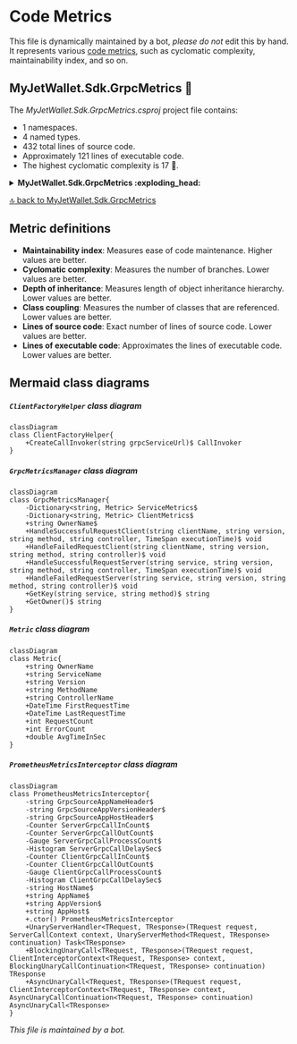 <!-- markdownlint-capture -->
<!-- markdownlint-disable -->

# Code Metrics

This file is dynamically maintained by a bot, *please do not* edit this by hand. It represents various [code metrics](https://aka.ms/dotnet/code-metrics), such as cyclomatic complexity, maintainability index, and so on.

<div id='myjetwallet-sdk-grpcmetrics'></div>

## MyJetWallet.Sdk.GrpcMetrics :exploding_head:

The *MyJetWallet.Sdk.GrpcMetrics.csproj* project file contains:

- 1 namespaces.
- 4 named types.
- 432 total lines of source code.
- Approximately 121 lines of executable code.
- The highest cyclomatic complexity is 17 :exploding_head:.

<details>
<summary>
  <strong id="myjetwallet-sdk-grpcmetrics">
    MyJetWallet.Sdk.GrpcMetrics :exploding_head:
  </strong>
</summary>
<br>

The `MyJetWallet.Sdk.GrpcMetrics` namespace contains 4 named types.

- 4 named types.
- 432 total lines of source code.
- Approximately 121 lines of executable code.
- The highest cyclomatic complexity is 17 :exploding_head:.

<details>
<summary>
  <strong id="clientfactoryhelper">
    ClientFactoryHelper :heavy_check_mark:
  </strong>
</summary>
<br>

- The `ClientFactoryHelper` contains 1 members.
- 15 total lines of source code.
- Approximately 6 lines of executable code.
- The highest cyclomatic complexity is 1 :heavy_check_mark:.

| Member kind | Line number | Maintainability index | Cyclomatic complexity | Depth of inheritance | Class coupling | Lines of source / executable code |
| :-: | :-: | :-: | :-: | :-: | :-: | :-: |
| Method | <a href='https://github.com/MyJetWallet/MyJetWallet.Sdk.GrpcMetrics/blob/master/src/MyJetWallet.Sdk.GrpcMetrics/ClientFactoryHelper.cs#L11' title='CallInvoker ClientFactoryHelper.CreateCallInvoker(string grpcServiceUrl)'>11</a> | 72 | 1 :heavy_check_mark: | 0 | 5 | 12 / 6 |

<a href="#ClientFactoryHelper-class-diagram">:link: to `ClientFactoryHelper` class diagram</a>

<a href="#myjetwallet-sdk-grpcmetrics">:top: back to MyJetWallet.Sdk.GrpcMetrics</a>

</details>

<details>
<summary>
  <strong id="grpcmetricsmanager">
    GrpcMetricsManager :heavy_check_mark:
  </strong>
</summary>
<br>

- The `GrpcMetricsManager` contains 9 members.
- 170 total lines of source code.
- Approximately 40 lines of executable code.
- The highest cyclomatic complexity is 4 :heavy_check_mark:.

| Member kind | Line number | Maintainability index | Cyclomatic complexity | Depth of inheritance | Class coupling | Lines of source / executable code |
| :-: | :-: | :-: | :-: | :-: | :-: | :-: |
| Field | <a href='https://github.com/MyJetWallet/MyJetWallet.Sdk.GrpcMetrics/blob/master/src/MyJetWallet.Sdk.GrpcMetrics/GrpcMetricsManager.cs#L10' title='Dictionary<string, Metric> GrpcMetricsManager.ClientMetrics'>10</a> | 93 | 0 :heavy_check_mark: | 0 | 2 | 1 / 1 |
| Method | <a href='https://github.com/MyJetWallet/MyJetWallet.Sdk.GrpcMetrics/blob/master/src/MyJetWallet.Sdk.GrpcMetrics/GrpcMetricsManager.cs#L160' title='string GrpcMetricsManager.GetKey(string service, string method)'>160</a> | 97 | 1 :heavy_check_mark: | 0 | 0 | 1 / 1 |
| Method | <a href='https://github.com/MyJetWallet/MyJetWallet.Sdk.GrpcMetrics/blob/master/src/MyJetWallet.Sdk.GrpcMetrics/GrpcMetricsManager.cs#L163' title='string GrpcMetricsManager.GetOwner()'>163</a> | 73 | 4 :heavy_check_mark: | 0 | 1 | 13 / 5 |
| Method | <a href='https://github.com/MyJetWallet/MyJetWallet.Sdk.GrpcMetrics/blob/master/src/MyJetWallet.Sdk.GrpcMetrics/GrpcMetricsManager.cs#L52' title='void GrpcMetricsManager.HandleFailedRequestClient(string clientName, string version, string method, string controller)'>52</a> | 63 | 2 :heavy_check_mark: | 0 | 6 | 34 / 8 |
| Method | <a href='https://github.com/MyJetWallet/MyJetWallet.Sdk.GrpcMetrics/blob/master/src/MyJetWallet.Sdk.GrpcMetrics/GrpcMetricsManager.cs#L125' title='void GrpcMetricsManager.HandleFailedRequestServer(string service, string version, string method, string controller)'>125</a> | 63 | 2 :heavy_check_mark: | 0 | 6 | 34 / 8 |
| Method | <a href='https://github.com/MyJetWallet/MyJetWallet.Sdk.GrpcMetrics/blob/master/src/MyJetWallet.Sdk.GrpcMetrics/GrpcMetricsManager.cs#L14' title='void GrpcMetricsManager.HandleSuccessfulRequestClient(string clientName, string version, string method, string controller, TimeSpan executionTime)'>14</a> | 62 | 2 :heavy_check_mark: | 0 | 7 | 37 / 8 |
| Method | <a href='https://github.com/MyJetWallet/MyJetWallet.Sdk.GrpcMetrics/blob/master/src/MyJetWallet.Sdk.GrpcMetrics/GrpcMetricsManager.cs#L87' title='void GrpcMetricsManager.HandleSuccessfulRequestServer(string service, string version, string method, string controller, TimeSpan executionTime)'>87</a> | 62 | 2 :heavy_check_mark: | 0 | 7 | 37 / 8 |
| Property | <a href='https://github.com/MyJetWallet/MyJetWallet.Sdk.GrpcMetrics/blob/master/src/MyJetWallet.Sdk.GrpcMetrics/GrpcMetricsManager.cs#L12' title='string GrpcMetricsManager.OwnerName'>12</a> | 100 | 2 :heavy_check_mark: | 0 | 0 | 1 / 0 |
| Field | <a href='https://github.com/MyJetWallet/MyJetWallet.Sdk.GrpcMetrics/blob/master/src/MyJetWallet.Sdk.GrpcMetrics/GrpcMetricsManager.cs#L9' title='Dictionary<string, Metric> GrpcMetricsManager.ServiceMetrics'>9</a> | 93 | 0 :heavy_check_mark: | 0 | 2 | 1 / 1 |

<a href="#GrpcMetricsManager-class-diagram">:link: to `GrpcMetricsManager` class diagram</a>

<a href="#myjetwallet-sdk-grpcmetrics">:top: back to MyJetWallet.Sdk.GrpcMetrics</a>

</details>

<details>
<summary>
  <strong id="metric">
    Metric :heavy_check_mark:
  </strong>
</summary>
<br>

- The `Metric` contains 10 members.
- 13 total lines of source code.
- Approximately 0 lines of executable code.
- The highest cyclomatic complexity is 2 :heavy_check_mark:.

| Member kind | Line number | Maintainability index | Cyclomatic complexity | Depth of inheritance | Class coupling | Lines of source / executable code |
| :-: | :-: | :-: | :-: | :-: | :-: | :-: |
| Property | <a href='https://github.com/MyJetWallet/MyJetWallet.Sdk.GrpcMetrics/blob/master/src/MyJetWallet.Sdk.GrpcMetrics/GrpcMetricsManager.cs#L189' title='double Metric.AvgTimeInSec'>189</a> | 100 | 2 :heavy_check_mark: | 0 | 0 | 1 / 0 |
| Property | <a href='https://github.com/MyJetWallet/MyJetWallet.Sdk.GrpcMetrics/blob/master/src/MyJetWallet.Sdk.GrpcMetrics/GrpcMetricsManager.cs#L184' title='string Metric.ControllerName'>184</a> | 100 | 2 :heavy_check_mark: | 0 | 0 | 1 / 0 |
| Property | <a href='https://github.com/MyJetWallet/MyJetWallet.Sdk.GrpcMetrics/blob/master/src/MyJetWallet.Sdk.GrpcMetrics/GrpcMetricsManager.cs#L188' title='int Metric.ErrorCount'>188</a> | 100 | 2 :heavy_check_mark: | 0 | 0 | 1 / 0 |
| Property | <a href='https://github.com/MyJetWallet/MyJetWallet.Sdk.GrpcMetrics/blob/master/src/MyJetWallet.Sdk.GrpcMetrics/GrpcMetricsManager.cs#L185' title='DateTime Metric.FirstRequestTime'>185</a> | 100 | 2 :heavy_check_mark: | 0 | 1 | 1 / 0 |
| Property | <a href='https://github.com/MyJetWallet/MyJetWallet.Sdk.GrpcMetrics/blob/master/src/MyJetWallet.Sdk.GrpcMetrics/GrpcMetricsManager.cs#L186' title='DateTime Metric.LastRequestTime'>186</a> | 100 | 2 :heavy_check_mark: | 0 | 1 | 1 / 0 |
| Property | <a href='https://github.com/MyJetWallet/MyJetWallet.Sdk.GrpcMetrics/blob/master/src/MyJetWallet.Sdk.GrpcMetrics/GrpcMetricsManager.cs#L183' title='string Metric.MethodName'>183</a> | 100 | 2 :heavy_check_mark: | 0 | 0 | 1 / 0 |
| Property | <a href='https://github.com/MyJetWallet/MyJetWallet.Sdk.GrpcMetrics/blob/master/src/MyJetWallet.Sdk.GrpcMetrics/GrpcMetricsManager.cs#L180' title='string Metric.OwnerName'>180</a> | 100 | 2 :heavy_check_mark: | 0 | 0 | 1 / 0 |
| Property | <a href='https://github.com/MyJetWallet/MyJetWallet.Sdk.GrpcMetrics/blob/master/src/MyJetWallet.Sdk.GrpcMetrics/GrpcMetricsManager.cs#L187' title='int Metric.RequestCount'>187</a> | 100 | 2 :heavy_check_mark: | 0 | 0 | 1 / 0 |
| Property | <a href='https://github.com/MyJetWallet/MyJetWallet.Sdk.GrpcMetrics/blob/master/src/MyJetWallet.Sdk.GrpcMetrics/GrpcMetricsManager.cs#L181' title='string Metric.ServiceName'>181</a> | 100 | 2 :heavy_check_mark: | 0 | 0 | 1 / 0 |
| Property | <a href='https://github.com/MyJetWallet/MyJetWallet.Sdk.GrpcMetrics/blob/master/src/MyJetWallet.Sdk.GrpcMetrics/GrpcMetricsManager.cs#L182' title='string Metric.Version'>182</a> | 100 | 2 :heavy_check_mark: | 0 | 0 | 1 / 0 |

<a href="#Metric-class-diagram">:link: to `Metric` class diagram</a>

<a href="#myjetwallet-sdk-grpcmetrics">:top: back to MyJetWallet.Sdk.GrpcMetrics</a>

</details>

<details>
<summary>
  <strong id="prometheusmetricsinterceptor">
    PrometheusMetricsInterceptor :exploding_head:
  </strong>
</summary>
<br>

- The `PrometheusMetricsInterceptor` contains 19 members.
- 226 total lines of source code.
- Approximately 75 lines of executable code.
- The highest cyclomatic complexity is 17 :exploding_head:.

| Member kind | Line number | Maintainability index | Cyclomatic complexity | Depth of inheritance | Class coupling | Lines of source / executable code |
| :-: | :-: | :-: | :-: | :-: | :-: | :-: |
| Method | <a href='https://github.com/MyJetWallet/MyJetWallet.Sdk.GrpcMetrics/blob/master/src/MyJetWallet.Sdk.GrpcMetrics/PrometheusMetricsInterceptor.cs#L75' title='PrometheusMetricsInterceptor.PrometheusMetricsInterceptor()'>75</a> | 70 | 8 :warning: | 0 | 1 | 13 / 5 |
| Property | <a href='https://github.com/MyJetWallet/MyJetWallet.Sdk.GrpcMetrics/blob/master/src/MyJetWallet.Sdk.GrpcMetrics/PrometheusMetricsInterceptor.cs#L18' title='string PrometheusMetricsInterceptor.AppHost'>18</a> | 100 | 2 :heavy_check_mark: | 0 | 0 | 1 / 0 |
| Property | <a href='https://github.com/MyJetWallet/MyJetWallet.Sdk.GrpcMetrics/blob/master/src/MyJetWallet.Sdk.GrpcMetrics/PrometheusMetricsInterceptor.cs#L16' title='string PrometheusMetricsInterceptor.AppName'>16</a> | 100 | 2 :heavy_check_mark: | 0 | 0 | 1 / 0 |
| Property | <a href='https://github.com/MyJetWallet/MyJetWallet.Sdk.GrpcMetrics/blob/master/src/MyJetWallet.Sdk.GrpcMetrics/PrometheusMetricsInterceptor.cs#L17' title='string PrometheusMetricsInterceptor.AppVersion'>17</a> | 100 | 2 :heavy_check_mark: | 0 | 0 | 1 / 0 |
| Method | <a href='https://github.com/MyJetWallet/MyJetWallet.Sdk.GrpcMetrics/blob/master/src/MyJetWallet.Sdk.GrpcMetrics/PrometheusMetricsInterceptor.cs#L180' title='AsyncUnaryCall<TResponse> PrometheusMetricsInterceptor.AsyncUnaryCall<TRequest, TResponse>(TRequest request, ClientInterceptorContext<TRequest, TResponse> context, AsyncUnaryCallContinuation<TRequest, TResponse> continuation)'>180</a> | 49 | 7 :heavy_check_mark: | 0 | 8 | 59 / 26 |
| Method | <a href='https://github.com/MyJetWallet/MyJetWallet.Sdk.GrpcMetrics/blob/master/src/MyJetWallet.Sdk.GrpcMetrics/PrometheusMetricsInterceptor.cs#L137' title='TResponse PrometheusMetricsInterceptor.BlockingUnaryCall<TRequest, TResponse>(TRequest request, ClientInterceptorContext<TRequest, TResponse> context, BlockingUnaryCallContinuation<TRequest, TResponse> continuation)'>137</a> | 53 | 7 :heavy_check_mark: | 0 | 7 | 42 / 18 |
| Field | <a href='https://github.com/MyJetWallet/MyJetWallet.Sdk.GrpcMetrics/blob/master/src/MyJetWallet.Sdk.GrpcMetrics/PrometheusMetricsInterceptor.cs#L64' title='Histogram PrometheusMetricsInterceptor.ClientGrpcCallDelaySec'>64</a> | 84 | 0 :heavy_check_mark: | 0 | 3 | 7 / 1 |
| Field | <a href='https://github.com/MyJetWallet/MyJetWallet.Sdk.GrpcMetrics/blob/master/src/MyJetWallet.Sdk.GrpcMetrics/PrometheusMetricsInterceptor.cs#L49' title='Counter PrometheusMetricsInterceptor.ClientGrpcCallInCount'>49</a> | 85 | 0 :heavy_check_mark: | 0 | 3 | 3 / 1 |
| Field | <a href='https://github.com/MyJetWallet/MyJetWallet.Sdk.GrpcMetrics/blob/master/src/MyJetWallet.Sdk.GrpcMetrics/PrometheusMetricsInterceptor.cs#L54' title='Counter PrometheusMetricsInterceptor.ClientGrpcCallOutCount'>54</a> | 84 | 0 :heavy_check_mark: | 0 | 3 | 3 / 1 |
| Field | <a href='https://github.com/MyJetWallet/MyJetWallet.Sdk.GrpcMetrics/blob/master/src/MyJetWallet.Sdk.GrpcMetrics/PrometheusMetricsInterceptor.cs#L59' title='Gauge PrometheusMetricsInterceptor.ClientGrpcCallProcessCount'>59</a> | 85 | 0 :heavy_check_mark: | 0 | 3 | 3 / 1 |
| Field | <a href='https://github.com/MyJetWallet/MyJetWallet.Sdk.GrpcMetrics/blob/master/src/MyJetWallet.Sdk.GrpcMetrics/PrometheusMetricsInterceptor.cs#L22' title='string PrometheusMetricsInterceptor.GrpcSourceAppHostHeader'>22</a> | 93 | 0 :heavy_check_mark: | 0 | 0 | 1 / 1 |
| Field | <a href='https://github.com/MyJetWallet/MyJetWallet.Sdk.GrpcMetrics/blob/master/src/MyJetWallet.Sdk.GrpcMetrics/PrometheusMetricsInterceptor.cs#L20' title='string PrometheusMetricsInterceptor.GrpcSourceAppNameHeader'>20</a> | 93 | 0 :heavy_check_mark: | 0 | 0 | 1 / 1 |
| Field | <a href='https://github.com/MyJetWallet/MyJetWallet.Sdk.GrpcMetrics/blob/master/src/MyJetWallet.Sdk.GrpcMetrics/PrometheusMetricsInterceptor.cs#L21' title='string PrometheusMetricsInterceptor.GrpcSourceAppVersionHeader'>21</a> | 93 | 0 :heavy_check_mark: | 0 | 0 | 1 / 1 |
| Field | <a href='https://github.com/MyJetWallet/MyJetWallet.Sdk.GrpcMetrics/blob/master/src/MyJetWallet.Sdk.GrpcMetrics/PrometheusMetricsInterceptor.cs#L73' title='string PrometheusMetricsInterceptor.HostName'>73</a> | 100 | 0 :heavy_check_mark: | 0 | 0 | 1 / 0 |
| Field | <a href='https://github.com/MyJetWallet/MyJetWallet.Sdk.GrpcMetrics/blob/master/src/MyJetWallet.Sdk.GrpcMetrics/PrometheusMetricsInterceptor.cs#L39' title='Histogram PrometheusMetricsInterceptor.ServerGrpcCallDelaySec'>39</a> | 84 | 0 :heavy_check_mark: | 0 | 3 | 7 / 1 |
| Field | <a href='https://github.com/MyJetWallet/MyJetWallet.Sdk.GrpcMetrics/blob/master/src/MyJetWallet.Sdk.GrpcMetrics/PrometheusMetricsInterceptor.cs#L24' title='Counter PrometheusMetricsInterceptor.ServerGrpcCallInCount'>24</a> | 85 | 0 :heavy_check_mark: | 0 | 3 | 3 / 1 |
| Field | <a href='https://github.com/MyJetWallet/MyJetWallet.Sdk.GrpcMetrics/blob/master/src/MyJetWallet.Sdk.GrpcMetrics/PrometheusMetricsInterceptor.cs#L29' title='Counter PrometheusMetricsInterceptor.ServerGrpcCallOutCount'>29</a> | 84 | 0 :heavy_check_mark: | 0 | 3 | 3 / 1 |
| Field | <a href='https://github.com/MyJetWallet/MyJetWallet.Sdk.GrpcMetrics/blob/master/src/MyJetWallet.Sdk.GrpcMetrics/PrometheusMetricsInterceptor.cs#L34' title='Gauge PrometheusMetricsInterceptor.ServerGrpcCallProcessCount'>34</a> | 85 | 0 :heavy_check_mark: | 0 | 3 | 3 / 1 |
| Method | <a href='https://github.com/MyJetWallet/MyJetWallet.Sdk.GrpcMetrics/blob/master/src/MyJetWallet.Sdk.GrpcMetrics/PrometheusMetricsInterceptor.cs#L89' title='Task<TResponse> PrometheusMetricsInterceptor.UnaryServerHandler<TRequest, TResponse>(TRequest request, ServerCallContext context, UnaryServerMethod<TRequest, TResponse> continuation)'>89</a> | 49 | 17 :exploding_head: | 0 | 8 | 47 / 22 |

<a href="#PrometheusMetricsInterceptor-class-diagram">:link: to `PrometheusMetricsInterceptor` class diagram</a>

<a href="#myjetwallet-sdk-grpcmetrics">:top: back to MyJetWallet.Sdk.GrpcMetrics</a>

</details>

</details>

<a href="#myjetwallet-sdk-grpcmetrics">:top: back to MyJetWallet.Sdk.GrpcMetrics</a>

## Metric definitions

  - **Maintainability index**: Measures ease of code maintenance. Higher values are better.
  - **Cyclomatic complexity**: Measures the number of branches. Lower values are better.
  - **Depth of inheritance**: Measures length of object inheritance hierarchy. Lower values are better.
  - **Class coupling**: Measures the number of classes that are referenced. Lower values are better.
  - **Lines of source code**: Exact number of lines of source code. Lower values are better.
  - **Lines of executable code**: Approximates the lines of executable code. Lower values are better.

## Mermaid class diagrams

<div id="ClientFactoryHelper-class-diagram"></div>

##### `ClientFactoryHelper` class diagram

```mermaid
classDiagram
class ClientFactoryHelper{
    +CreateCallInvoker(string grpcServiceUrl)$ CallInvoker
}

```

<div id="GrpcMetricsManager-class-diagram"></div>

##### `GrpcMetricsManager` class diagram

```mermaid
classDiagram
class GrpcMetricsManager{
    -Dictionary<string, Metric> ServiceMetrics$
    -Dictionary<string, Metric> ClientMetrics$
    +string OwnerName$
    +HandleSuccessfulRequestClient(string clientName, string version, string method, string controller, TimeSpan executionTime)$ void
    +HandleFailedRequestClient(string clientName, string version, string method, string controller)$ void
    +HandleSuccessfulRequestServer(string service, string version, string method, string controller, TimeSpan executionTime)$ void
    +HandleFailedRequestServer(string service, string version, string method, string controller)$ void
    +GetKey(string service, string method)$ string
    +GetOwner()$ string
}

```

<div id="Metric-class-diagram"></div>

##### `Metric` class diagram

```mermaid
classDiagram
class Metric{
    +string OwnerName
    +string ServiceName
    +string Version
    +string MethodName
    +string ControllerName
    +DateTime FirstRequestTime
    +DateTime LastRequestTime
    +int RequestCount
    +int ErrorCount
    +double AvgTimeInSec
}

```

<div id="PrometheusMetricsInterceptor-class-diagram"></div>

##### `PrometheusMetricsInterceptor` class diagram

```mermaid
classDiagram
class PrometheusMetricsInterceptor{
    -string GrpcSourceAppNameHeader$
    -string GrpcSourceAppVersionHeader$
    -string GrpcSourceAppHostHeader$
    -Counter ServerGrpcCallInCount$
    -Counter ServerGrpcCallOutCount$
    -Gauge ServerGrpcCallProcessCount$
    -Histogram ServerGrpcCallDelaySec$
    -Counter ClientGrpcCallInCount$
    -Counter ClientGrpcCallOutCount$
    -Gauge ClientGrpcCallProcessCount$
    -Histogram ClientGrpcCallDelaySec$
    -string HostName$
    +string AppName$
    +string AppVersion$
    +string AppHost$
    +.ctor() PrometheusMetricsInterceptor
    +UnaryServerHandler<TRequest, TResponse>(TRequest request, ServerCallContext context, UnaryServerMethod<TRequest, TResponse> continuation) Task<TResponse>
    +BlockingUnaryCall<TRequest, TResponse>(TRequest request, ClientInterceptorContext<TRequest, TResponse> context, BlockingUnaryCallContinuation<TRequest, TResponse> continuation) TResponse
    +AsyncUnaryCall<TRequest, TResponse>(TRequest request, ClientInterceptorContext<TRequest, TResponse> context, AsyncUnaryCallContinuation<TRequest, TResponse> continuation) AsyncUnaryCall<TResponse>
}

```

*This file is maintained by a bot.*

<!-- markdownlint-restore -->
